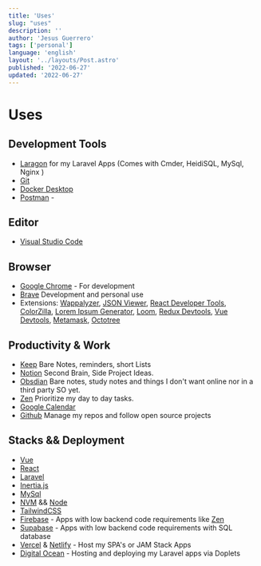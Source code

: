 ```yaml
---
title: 'Uses'
slug: "uses"
description: ''
author: 'Jesus Guerrero'
tags: ['personal']
language: 'english'
layout: '../layouts/Post.astro'
published: '2022-06-27'
updated: '2022-06-27'
---
```


# Uses


## Development Tools
- [Laragon](https://laragon.org/docs/) for my Laravel Apps (Comes with Cmder, HeidiSQL, MySql, Nginx )
- [Git](https://git-scm.com/)
- [Docker Desktop](https://www.docker.com/products/docker-desktop/)
- [Postman](https://www.postman.com/) - 
## Editor 
- [Visual Studio Code](https://code.visualstudio.com/)

## Browser
- [Google Chrome](https://www.google.com/chrome/) - For development
- [Brave](https://brave.com/) Development and personal use 
- Extensions: [Wappalyzer](https://www.wappalyzer.com/), [JSON Viewer](https://chrome.google.com/webstore/detail/json-viewer/gbmdgpbipfallnflgajpaliibnhdgobh), [React Developer Tools](https://chrome.google.com/webstore/detail/react-developer-tools/fmkadmapgofadopljbjfkapdkoienihi), [ColorZilla](https://chrome.google.com/webstore/detail/colorzilla/bhlhnicpbhignbdhedgjhgdocnmhomnp), [Lorem Ipsum Generator](https://chrome.google.com/webstore/detail/lorem-ipsum-generator/pglahbfamjiifnafcicdibiiabpakkkb), [Loom](https://www.loom.com/), [Redux Devtools](https://chrome.google.com/webstore/detail/redux-devtools/lmhkpmbekcpmknklioeibfkpmmfibljd), [Vue Devtools](https://chrome.google.com/webstore/detail/vuejs-devtools/nhdogjmejiglipccpnnnanhbledajbpd), [Metamask](https://chrome.google.com/webstore/detail/metamask/nkbihfbeogaeaoehlefnkodbefgpgknn), [Octotree](https://chrome.google.com/webstore/detail/octotree-github-code-tree/bkhaagjahfmjljalopjnoealnfndnagc)


## Productivity & Work
- [Keep](https://keep.google.com/) Bare Notes, reminders, short Lists
- [Notion](https://notion.so) Second Brain, Side Project Ideas.
- [Obsdian](https://obsidian.md/) Bare notes, study notes and things I don't want online nor in a third party SO yet.
- [Zen](https://zenboard.app/) Prioritize my day to day tasks.
- [Google Calendar](https://calendar.google.com/)
- [Github](https://github.com/) Manage my repos and follow open source projects


## Stacks && Deployment
- [Vue](https://vuejs.org/)
- [React](https://beta.reactjs.org/)
- [Laravel](https://laravel.com/)
- [Inertia.js](https://inertiajs.com/)
- [MySql](https://www.mysql.com/)
- [NVM](https://github.com/coreybutler/nvm-windows) && [Node](https://nodejs.org/en/) 
- [TailwindCSS](https://tailwindcss.com/)
- [Firebase](https://firebase.google.com/) - Apps with low backend code requirements like [Zen](https://zenboard.app/)
- [Supabase](https://supabase.com/) - Apps with low backend code requirements with SQL database 
- [Vercel](https://vercel.com) & [Netlify](https://www.netlify.com/) - Host my SPA's or JAM Stack Apps
- [Digital Ocean]() - Hosting and deploying my Laravel apps via Doplets